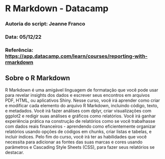 # R Markdown - Datacamp

### Autoria do script: Jeanne Franco
### Data: 05/12/22
### Referência: https://app.datacamp.com/learn/courses/reporting-with-rmarkdown

## Sobre o R Markdown

R Markdown é uma amigável linguagem de formatação que você pode usar para revelar insights
dos dados e escrever seus encontros em arquivos PDF, HTML, ou aplicativos Shiny. Nesse curso,
você irá aprender como criar e modificar cada elemento do arquivo R Markdown, incluindo código,
texto, e metadados. Você irá fazer análises com dplyr, criar visualizações com ggplot2 e redigir
suas análises e gráficos como relatórios. Você irá ganhar experiência prática na construção de
relatórios como se você trabalhasse com dados reais financeiros - aprendendo como eficientemente
organizar relatórios usando opções de códigos em chunks, criar listas e tabelas, e incluir 
índices. Pelo fim do curso, você irá ter as habilidades que você necessita para adicionar as
fontes das suas marcas e cores usando parâmetros e Cascading Style Sheets (CSS), para fazer
seus relatórios se destacar.
